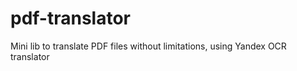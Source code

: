 # pdf-translator
Mini lib to translate PDF files without limitations, using Yandex OCR translator  
